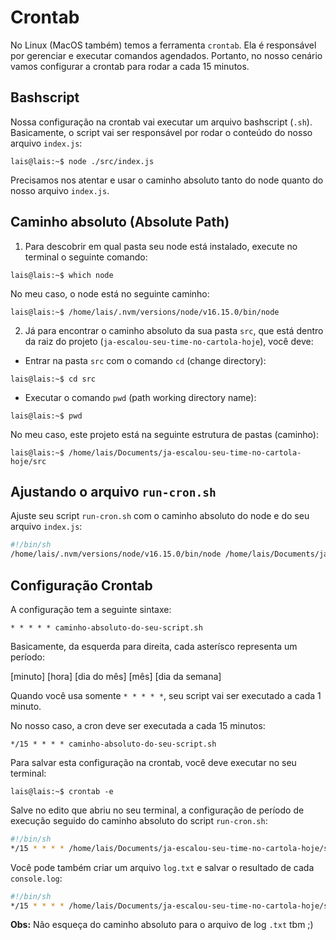 # Crontab

No Linux (MacOS também) temos a ferramenta `crontab`. Ela é responsável por gerenciar e executar comandos agendados. Portanto, no nosso cenário vamos configurar a crontab para rodar a cada 15 minutos.

## Bashscript

Nossa configuração na crontab vai executar um arquivo bashscript (`.sh`). Basicamente, o script vai ser responsável por rodar o conteúdo do nosso arquivo `index.js`: 

```console
lais@lais:~$ node ./src/index.js
```

Precisamos nos atentar e usar o caminho absoluto tanto do node quanto do nosso arquivo `index.js`.

## Caminho absoluto (Absolute Path)

1) Para descobrir em qual pasta seu node está instalado, execute no terminal o seguinte comando:

```console
lais@lais:~$ which node
```

No meu caso, o node está no seguinte caminho:

```console
lais@lais:~$ /home/lais/.nvm/versions/node/v16.15.0/bin/node
```

2) Já para encontrar o caminho absoluto da sua pasta `src`, que está dentro da raiz do projeto (`ja-escalou-seu-time-no-cartola-hoje`), você deve:

- Entrar na pasta `src` com o comando `cd` (change directory):

```console
lais@lais:~$ cd src
```

- Executar o comando `pwd` (path working directory name):

```console
lais@lais:~$ pwd
```

No meu caso, este projeto está na seguinte estrutura de pastas (caminho):

```console
lais@lais:~$ /home/lais/Documents/ja-escalou-seu-time-no-cartola-hoje/src
```

## Ajustando o arquivo `run-cron.sh`

Ajuste seu script `run-cron.sh` com o caminho absoluto do node e do seu arquivo `index.js`:

```sh
#!/bin/sh
/home/lais/.nvm/versions/node/v16.15.0/bin/node /home/lais/Documents/ja-escalou-seu-time-no-cartola-hoje/src/index.js
```

## Configuração Crontab

A configuração tem a seguinte sintaxe:

```
* * * * * caminho-absoluto-do-seu-script.sh
```

Basicamente, da esquerda para direita, cada asterísco representa um período:

[minuto] [hora] [dia do mês] [mês] [dia da semana]

Quando você usa somente `* * * * *`, seu script vai ser executado a cada 1 minuto.

No nosso caso, a cron deve ser executada a cada 15 minutos:

```
*/15 * * * * caminho-absoluto-do-seu-script.sh
```

Para salvar esta configuração na crontab, você deve executar no seu terminal:

```console
lais@lais:~$ crontab -e
```

Salve no edito que abriu no seu terminal, a configuração de período de execução seguido do caminho absoluto do script `run-cron.sh`:

```sh
#!/bin/sh
*/15 * * * * /home/lais/Documents/ja-escalou-seu-time-no-cartola-hoje/src/run-cron.sh
```

Você pode também criar um arquivo `log.txt` e salvar o resultado de cada `console.log`:

```sh
#!/bin/sh
*/15 * * * * /home/lais/Documents/ja-escalou-seu-time-no-cartola-hoje/src/run-cron.sh > /home/lais/Documents/ja-escalou-seu-time-no-cartola-hoje/src/log.txt
```

**Obs:** Não esqueça do caminho absoluto para o arquivo de log `.txt` tbm ;)